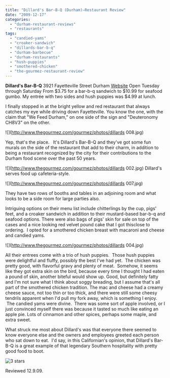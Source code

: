 ```yaml
---
title: "Dillard's Bar-B-Q (Durham)—Restaurant Review"
date: "2009-12-17"
categories:
  - "durham-restaurant-reviews"
  - "restaurants"
tags:
  - "candied-yams"
  - "croaker-sandwich"
  - "dillards-bar-b-q"
  - "durham-barbecue"
  - "durham-restaurants"
  - "hush-puppies"
  - "smothered-chicken"
  - "the-gourmez-restaurant-review"
---
```


**Dillard's Bar-B-Q** 3921 Fayetteville Street Durham [Website](http://dillardsbarbq.com/) Open Tuesday through Saturday From $3.75 for a bar-b-q sandwich to $10.99 for seafood gumbo. My entrée with two sides and hush puppies was $4.99 at lunch.

I finally stopped in at the bright yellow and red restaurant that always catches my eye while driving down Fayetteville. You know the one, with the claim that "We Feed Durham," on one side of the sign and "Deuteronomy CH8V3" on the other.

![](http://www.thegourmez.com/gourmez/photos/dillards 008.jpg)

Yep, that's the place.   It's Dillard's Bar-B-Q and they've got some fun murals on the side of the restaurant that add to their charm, in addition to being a restaurant recognized by the city for their contributions to the Durham food scene over the past 50 years.

![](http://www.thegourmez.com/gourmez/photos/dillards 002.jpg)  Dillard's serves food up cafeteria-style.

![](http://www.thegourmez.com/gourmez/photos/dillards 007.jpg)

They have two rows of booths and tables in an adjoining room and what looks to be a side room for large parties also.

Intriguing options on their menu list include chitterlings by the cup, pigs' feet, and a croaker sandwich in addition to their mustard-based bar-b-q and seafood options. There were also bags of pigs' skin for sale on top of the cases and a nice looking red velvet pound cake that I got thisclose to ordering.  I opted for a smothered chicken breast with macaroni and cheese and candied yams.

![](http://www.thegourmez.com/gourmez/photos/dillards 004.jpg)

All their entrees come with a trio of hush puppies.  Those hush puppies were delightful and fluffy, possibly the best I've had yet.  The chicken was pretty good, with flavorful gravy and plenty of meat.  Somehow, it seems like they got extra skin on the bird, because every time I thought I had eaten a pound of skin, another biteful would show up. Good, but definitely fatty and I'm not sure what I think about soggy breading, but I assume that's all part of the smothered chicken tradition. The mac and cheese had a creamy cheese sauce, not too thin or too thick, and there were still some cheesy tendrils apparent when I'd pull my fork away, which is something I enjoy.  The candied yams were divine.  There was some sort of apple involved, or I just convinced myself there was because it tasted so much like eating an apple pie. Lots of cinnamon and other spices, perhaps some maple, and extra sweet.

What struck me most about Dillard's was that everyone there seemed to know everyone else and the owners and employees greeted each person who sat down to eat.  I'd say, in this Californian's opinion, that Dillard's Bar-B-Q is a great example of that legendary Southern hospitality with pretty good food to boot.




<div class="caption">

![3 stars](http://s3.amazonaws.com/thegourmez-wpmedia/2009/02/rating_avocado1.gif "rating_avocado1")</div>


Reviewed 12.9.09.
